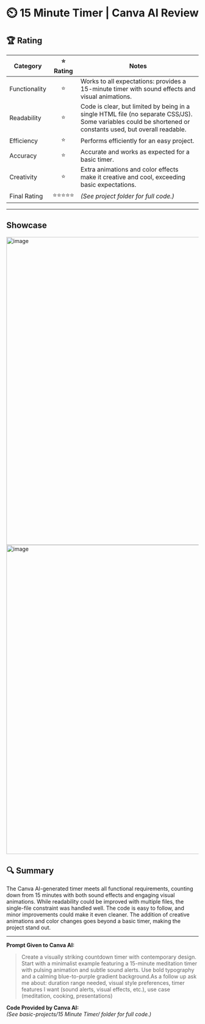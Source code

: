 # ⏲️ 15 Minute Timer | Canva AI Review

## 🏆 Rating

| Category      | ⭐ Rating | Notes |
|---------------|:--------:|-------|
| Functionality | ⭐    | Works to all expectations: provides a 15-minute timer with sound effects and visual animations. |
| Readability   | ⭐    | Code is clear, but limited by being in a single HTML file (no separate CSS/JS). Some variables could be shortened or constants used, but overall readable. |
| Efficiency    | ⭐    | Performs efficiently for an easy project. |
| Accuracy      | ⭐    | Accurate and works as expected for a basic timer. |
| Creativity    | ⭐    | Extra animations and color effects make it creative and cool, exceeding basic expectations. |
| Final Rating  | ⭐⭐⭐⭐⭐ | *(See project folder for full code.)* |

---

## Showcase

<img width="1186" height="807" alt="image" src="https://github.com/user-attachments/assets/554683b6-2a3a-499b-b33c-2a78ab43a584" />

<img width="1188" height="810" alt="image" src="https://github.com/user-attachments/assets/23478b1f-5a52-4ca1-bf43-f5b5b1aabeec" />


## 🔍 Summary

The Canva AI-generated timer meets all functional requirements, counting down from 15 minutes with both sound effects and engaging visual animations. While readability could be improved with multiple files, the single-file constraint was handled well. The code is easy to follow, and minor improvements could make it even cleaner. The addition of creative animations and color changes goes beyond a basic timer, making the project stand out.

---

**Prompt Given to Canva AI:**  
> Create a visually striking countdown timer with contemporary design. Start with a minimalist example featuring a 15-minute meditation timer with pulsing animation and subtle sound alerts. Use bold typography and a calming blue-to-purple gradient background.As a follow up ask me about: duration range needed, visual style preferences, timer features I want (sound alerts, visual effects, etc.), use case (meditation, cooking, presentations)

**Code Provided by Canva AI:**  
*(See basic-projects/15 Minute Timer/ folder for full code.)*

